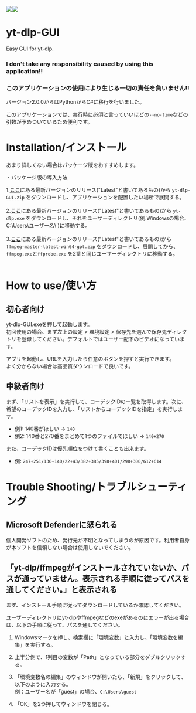 <div style="display: flex;">
<img src="https://shields.io/badge/Windows--9cf?logo=Windows&style=social">
<img src="https://img.shields.io/badge/CODE-%3C.NET%204.8%3E%20%3CC%23%3E-darkblue?style=plastic&labelColor=66ccff">

</div>

# yt-dlp-GUI
Easy GUI for yt-dlp. 
### I don't take any responsibility caused by using this application!!<br/>
### このアプリケーションの使用により生じる一切の責任を負いません!!<br/>
バージョン2.0.0からはPythonからC#に移行を行いました。

このアプリケーションでは、実行時に必須と言っていいほどの`--no-time`などの引数が予めついているため便利です。

# Installation/インストール
あまり詳しくない場合はパッケージ版をおすすめします。

・パッケージ版の導入方法

1.[**ここ**](https://github.com/AkaakuHub/yt-dlp-GUI/releases/latest)にある最新バージョンのリリース("Latest"と書いてあるもの)から
```yt-dlp-GUI.zip```
をダウンロードし、アプリケーションを配置したい場所で展開する。<br><br>
2.[**ここ**](https://github.com/yt-dlp/yt-dlp/releases)にある最新バージョンのリリース("Latest"と書いてあるもの)から
```yt-dlp.exe```
をダウンロードし、それをユーザーディレクトリ(例.Windowsの場合、C:\\Users\\ユーザー名\\
)に移動する。<br><br>
3.[**ここ**](https://github.com/yt-dlp/FFmpeg-Builds/releases/)にある最新バージョンのリリース("Latest"と書いてあるもの)から
```ffmpeg-master-latest-win64-gpl.zip```
をダウンロードし、展開してから、
```ffmpeg.exe```と```ffprobe.exe```
を2番と同じユーザーディレクトリに移動する。<br><br>

# How to use/使い方

## 初心者向け
yt-dlp-GUI.exeを押して起動します。<br>
初回使用の場合、まず左上の設定 > 環境設定 > 保存先を選んで保存先ディレクトリを登録してください。デフォルトではユーザー配下のビデオになっています。<br>

アプリを起動し、URLを入力したら任意のボタンを押すと実行できます。<br>
よく分からない場合は高品質ダウンロードで良いです。

## 中級者向け
まず、「リストを表示」を実行して、コーデックIDの一覧を取得します。次に、希望のコーデックIDを入力し、「リストからコーデックIDを指定」を実行します。
- 例1: 140番がほしい → `140`
- 例2: 140番と270番をまとめて1つのファイルでほしい → `140+270`

また、コーデックIDは優先順位をつけて書くことも出来ます。
- 例: `247+251/136+140/22+43/382+385/398+401/298+300/612+614`

# Trouble Shooting/トラブルシューティング

## Microsoft Defenderに怒られる
個人開発ソフトのため、発行元が不明となってしまうのが原因です。利用者自身が本ソフトを信頼しない場合は使用しないでください。

## 「yt-dlp/ffmpegがインストールされていないか、パスが通っていません。表示される手順に従ってパスを通してください。」と表示される

まず、インストール手順に従ってダウンロードしているか確認してください。

ユーザーディレクトリにyt-dlpやffmpegなどのexeがあるのにエラーが出る場合は、以下の手順に従って、パスを通してください。

1. Windowsマークを押し、検索欄に「環境変数」と入力し、「環境変数を編集」を実行する。

2. 上半分側で、1列目の変数が「Path」となっている部分をダブルクリックする。

3. 「環境変数名の編集」のウィンドウが開いたら、「新規」をクリックして、以下のように入力する。<br/>例：ユーザー名が「guest」の場合、`C:\Users\guest`

4. 「OK」を2つ押してウィンドウを閉じる。
